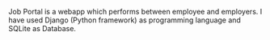 Job Portal is a webapp which performs between employee and employers. I have used Django (Python framework) as programming language and SQLite as Database.
